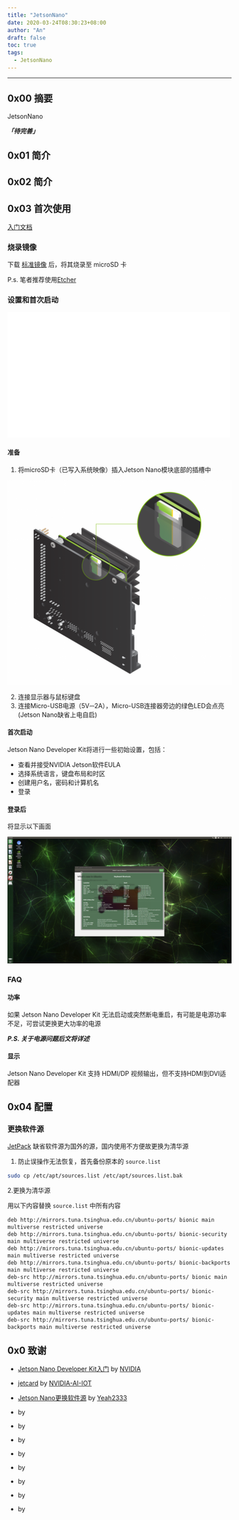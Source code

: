 ```yaml
---
title: "JetsonNano"
date: 2020-03-24T08:30:23+08:00
author: "An"
draft: false
toc: true
tags: 
  - JetsonNano
---
```


---

<!-- require APlayer -->
<link rel="stylesheet" href="https://cdn.jsdelivr.net/npm/aplayer/dist/APlayer.min.css">
<script src="https://cdn.jsdelivr.net/npm/aplayer/dist/APlayer.min.js"></script>
<!-- require MetingJS -->
<script src="https://cdn.jsdelivr.net/npm/meting@2/dist/Meting.min.js"></script>

<meting-js
        server="netease"
        type="song"
        id="35625821">
</meting-js>

## 0x00 摘要

JetsonNano

***「待完善」***

## 0x01 简介



## 0x02 简介



## 0x03 首次使用

[入门文档](https://developer.nvidia.com/embedded/learn/get-started-jetson-nano-devkit)

### 烧录镜像

下载 [标准镜像](https://developer.nvidia.com/jetson-nano-sd-card-image) 后，将其烧录至 microSD 卡

P.s. 笔者推荐使用[Etcher](https://www.balena.io/etcher) 

### 设置和首次启动

![](/Image/posts/JetsonNano/002.gif)

#### 准备

1. 将microSD卡（已写入系统映像）插入Jetson Nano模块底部的插槽中

![](/Image/posts/JetsonNano/003.png)

2. 连接显示器与鼠标键盘
3. 连接Micro-USB电源（5V⎓2A），Micro-USB连接器旁边的绿色LED会点亮 (Jetson Nano缺省上电自启) 

#### 首次启动

Jetson Nano Developer Kit将进行一些初始设置，包括：

- 查看并接受NVIDIA Jetson软件EULA
- 选择系统语言，键盘布局和时区
- 创建用户名，密码和计算机名
- 登录

#### 登录后

将显示以下画面

![](/Image/posts/JetsonNano/004.png)

### FAQ

#### 功率

如果 Jetson Nano Developer Kit 无法启动或突然断电重启，有可能是电源功率不足，可尝试更换更大功率的电源

***P.S. 关于电源问题后文将详述***

#### 显示

Jetson Nano Developer Kit 支持 HDMI/DP 视频输出，但不支持HDMI到DVI适配器

## 0x04 配置

### 更换软件源

[JetPack](https://developer.nvidia.com/embedded/jetpack) 缺省软件源为国外的源，国内使用不方便故更换为清华源

1. 防止误操作无法恢复，首先备份原本的 `source.list`

```bash
sudo cp /etc/apt/sources.list /etc/apt/sources.list.bak
```

2.更换为清华源

用以下内容替换 `source.list` 中所有内容

```list
deb http://mirrors.tuna.tsinghua.edu.cn/ubuntu-ports/ bionic main multiverse restricted universe
deb http://mirrors.tuna.tsinghua.edu.cn/ubuntu-ports/ bionic-security main multiverse restricted universe
deb http://mirrors.tuna.tsinghua.edu.cn/ubuntu-ports/ bionic-updates main multiverse restricted universe
deb http://mirrors.tuna.tsinghua.edu.cn/ubuntu-ports/ bionic-backports main multiverse restricted universe
deb-src http://mirrors.tuna.tsinghua.edu.cn/ubuntu-ports/ bionic main multiverse restricted universe
deb-src http://mirrors.tuna.tsinghua.edu.cn/ubuntu-ports/ bionic-security main multiverse restricted universe
deb-src http://mirrors.tuna.tsinghua.edu.cn/ubuntu-ports/ bionic-updates main multiverse restricted universe
deb-src http://mirrors.tuna.tsinghua.edu.cn/ubuntu-ports/ bionic-backports main multiverse restricted universe
```

## 0x0 致谢

- [Jetson Nano Developer Kit入门](https://developer.nvidia.com/embedded/learn/get-started-jetson-nano-devkit) by [NVIDIA](https://developer.nvidia.com/embedded-computing)

- [jetcard](https://github.com/NVIDIA-AI-IOT/jetcard) by [NVIDIA-AI-IOT](https://github.com/NVIDIA-AI-IOT)

- [Jetson Nano更换软件源](https://blog.csdn.net/qq_36396941/article/details/88903094) by [Yeah2333](https://blog.csdn.net/qq_36396941)

- []() by []()

- []() by []()

- []() by []()

- []() by []()

- []() by []()

- []() by []()

- []() by []()

- []() by []()

